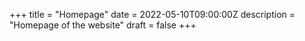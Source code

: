 +++
title = "Homepage"
date = 2022-05-10T09:00:00Z
description = "Homepage of the website"
draft = false
+++
